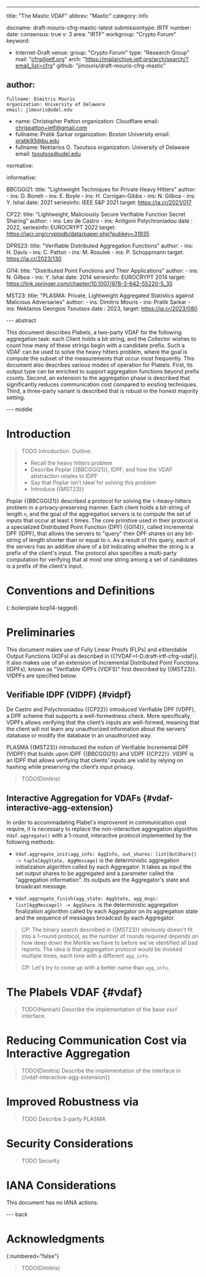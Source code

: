 ---
title: "The Mastic VDAF"
abbrev: "Mastic"
category: info

docname: draft-mouris-cfrg-mastic-latest
submissiontype: IRTF
number:
date:
consensus: true
v: 3
area: "IRTF"
workgroup: "Crypto Forum"
keyword:
  - Internet-Draft
venue:
  group: "Crypto Forum"
  type: "Research Group"
  mail: "cfrg@ietf.org"
  arch: "https://mailarchive.ietf.org/arch/search/?email_list=cfrg"
  github: "jimouris/draft-mouris-cfrg-mastic"
<!--   latest: https://example.com/LATEST -->

author:
 -
    fullname: Dimitris Mouris
    organization: University of Delaware
    email: jimouris@udel.edu
 -
    name: Christopher Patton
    organization: Cloudflare
    email: chrispatton+ietf@gmail.com
 -
    fullname: Pratik Sarkar
    organization: Boston University
    email: pratik93@bu.edu
 -
    fullname: Nektarios G. Tsoutsos
    organization: University of Delaware
    email: tsoutsos@udel.edu

normative:

informative:

  BBCGGI21:
    title: "Lightweight Techniques for Private Heavy Hitters"
    author:
      - ins: D. Boneh
      - ins: E. Boyle
      - ins: H. Corrigan-Gibbs
      - ins: N. Gilboa
      - ins: Y. Ishai
    date: 2021
    seriesinfo: IEEE S&P 2021
    target: https://ia.cr/2021/017

  CP22:
    title: "Lightweight, Maliciously Secure Verifiable Function Secret Sharing"
    author:
      - ins: Leo de Castro
      - ins: Anitgoni Polychroniadou
    date : 2022,
    seriesinfo: EUROCRYPT 2022
    target: https://iacr.org/cryptodb/data/paper.php?pubkey=31935

  DPRS23:
    title: "Verifiable Distributed Aggregation Functions"
    author:
      - ins: H. Davis
      - ins: C. Patton
      - ins: M. Rosulek
      - ins: P. Schoppmann
    target: https://ia.cr/2023/130

  GI14:
    title: "Distributed Point Functions and Their Applications"
    author:
      - ins: N. Gilboa
      - ins: Y. Ishai
    date: 2014
    seriesinfo: EUROCRYPT 2014
    target: https://link.springer.com/chapter/10.1007/978-3-642-55220-5_35

  MST23:
    title: "PLASMA: Private, Lightweight Aggregated Statistics against Malicious Adversaries"
    author:
      - ins: Dimitris Mouris
      - ins: Pratik Sarkar
      - ins: Nektarios Georgios Tsoutsos
    date : 2023,
    target: https://ia.cr/2023/080

--- abstract

This document describes Plabels, a two-party VDAF for the following aggregation
task: each Client holds a bit string, and the Collector wishes to count how
many of these strings begin with a candidate prefix. Such a VDAF can be used to
solve the heavy hitters problem, where the goal is compute the subset of the
measurements that occur most frequently. This document also describes various
modes of operation for Plabels. First, its output type can be enriched to
support aggregation functions beyond prefix counts. Second, an extension to the
aggregation phase is described that significantly reduces communication cost
compared to existing techniques. Third, a three-party variant is described that
is robust in the honest majority setting.

--- middle

# Introduction

> TODO Introduction. Outline:
> - Recall the heavy hitters problem
> - Describe Poplar {{BBCGGI21}}, IDPF, and how the VDAF abstraction relates to IDPF
> - Say that Poplar isn't ideal for solving this problem
> - Introduce {{MST23}}

Poplar {{BBCGGI21}} described a protocol for solving the `t`-heavy-hitters
problem in a privacy-preserving manner. Each client holds a bit-string of
length `n`, and the goal of the aggregation servers is to compute the set of
inputs that occur at least `t` times. The core primitive used in their protocol
is a specialized Distributed Point Function (DPF) {{GI14}}, called Incremental
DPF (IDPF), that allows the servers to "query" their DPF shares on any
bit-string of length shorter than or equal to `n`. As a result of this query,
each of the servers has an additive share of a bit indicating whether the
string is a prefix of the client's input. The protocol also specifies a
multi-party computation for verifying that at most one string among a set of
candidates is a prefix of the client's input.

# Conventions and Definitions

{::boilerplate bcp14-tagged}

# Preliminaries

This document makes use of Fully Linear Proofs (FLPs) and eXtendable Output
Functions (XOFs) as described in {{?VDAF=I-D.draft-irtf-cfrg-vdaf}}. It also
makes use of an extension of Incremental Distributed Point Functions (IDPFs),
known as "Verifiable IDPFs (VIDFS)" first described by {{MST23}}. VIDPFs are
specified below.

## Verifiable IDPF (VIDPF) {#vidpf}

De Castro and Polychroniadou {{CP22}} introduced Verifiable DPF (VDPF), a DPF
scheme that supports a well-formedness check. More specifically, VDPFs allows
verifying that the client’s inputs are well-formed, meaning that the client
will not learn any unauthorized information about the servers' database or
modify the database in an unauthorized way.

PLASMA {{MST23}} introduced the notion of Verifiable Incremental DPF (VIDPF)
that builds upon IDPF {{BBCGGI21}} and VDPF {{CP22}}. VIDPF is an IDPF that
allows verifying that clients’ inputs are valid by relying on hashing while
preserving the client’s input privacy.

> TODO(Dimitris)

## Interactive Aggregation for VDAFs {#vdaf-interactive-agg-extension}

In order to accommadating Plabel's improvemnt in communication cost require, it
is necessary to replace the non-interactive aggregation algorithm
`Vdaf.aggregate()`  with a 1-round, interactive protocol implemented by the
following methods:

* `Vdaf.aggregate_init(agg_info: AggInfo, out_shares: list[OutShare]) ->
  tuple[AggState, AggMessage]` is the deterministic aggregation initialization
  algorithm called by each Aggregator. It takes as input the set output shares
  to be aggregated and a parameter called the "aggregation information". Its
  outputs are the Aggregator's state and broadcast message.

* `Vdaf.aggregate_finish(agg_state: AggState, agg_msgs: list[AggMessage]) ->
  AggShare`. is the deterministic aggregation finalization aglorithm called by
  each Aggregator on its aggregation state and the sequence of messages
  broadcast by each Aggregator.

> CP: The binary search described in {{MST23}} obviously doesn't fit into a
> 1-round protocol, as the number of rounds required depends on how deep down
> the Merkle we have to before we've identified all bad reports. The idea is
> that aggregation protocol would be invoked multiple times, each time with a
> different `agg_info`.

> CP: Let's try to come up with a better name than `agg_info`.

# The Plabels VDAF {#vdaf}

> TODO(Hannah) Describe the implementation of the base `Vdaf` interface.

# Reducing Communication Cost via Interactive Aggregation

> TODO(Dimitris) Describe the implementation of the interface in
> {{vdaf-interactive-agg-extension}}

# Improved Robustness via

> TODO Describe 3-party PLASMA

# Security Considerations

> TODO Security

# IANA Considerations

This document has no IANA actions.

--- back

# Acknowledgments
{:numbered="false"}

> TODO(Dimitris)
